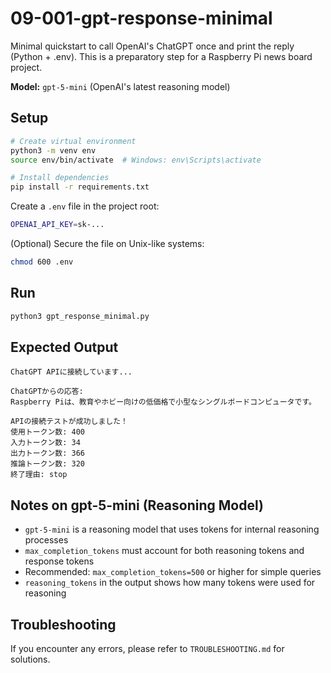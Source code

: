 # 09-001-gpt-response-minimal

Minimal quickstart to call OpenAI's ChatGPT once and print the reply (Python + .env). This is a preparatory step for a Raspberry Pi news board project.

**Model:** `gpt-5-mini` (OpenAI's latest reasoning model)

## Setup
```bash
# Create virtual environment
python3 -m venv env
source env/bin/activate  # Windows: env\Scripts\activate

# Install dependencies
pip install -r requirements.txt
```

Create a `.env` file in the project root:
```bash
OPENAI_API_KEY=sk-...
```
(Optional) Secure the file on Unix-like systems:
```bash
chmod 600 .env
```

## Run
```bash
python3 gpt_response_minimal.py
```

## Expected Output
```
ChatGPT APIに接続しています...

ChatGPTからの応答:
Raspberry Piは、教育やホビー向けの低価格で小型なシングルボードコンピュータです。

APIの接続テストが成功しました！
使用トークン数: 400
入力トークン数: 34
出力トークン数: 366
推論トークン数: 320
終了理由: stop
```

## Notes on gpt-5-mini (Reasoning Model)
- `gpt-5-mini` is a reasoning model that uses tokens for internal reasoning processes
- `max_completion_tokens` must account for both reasoning tokens and response tokens
- Recommended: `max_completion_tokens=500` or higher for simple queries
- `reasoning_tokens` in the output shows how many tokens were used for reasoning

## Troubleshooting
If you encounter any errors, please refer to `TROUBLESHOOTING.md` for solutions.
